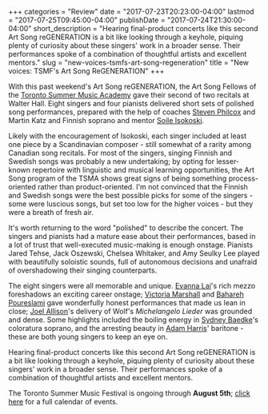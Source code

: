 +++
categories = "Review"
date = "2017-07-23T20:23:00-04:00"
lastmod = "2017-07-25T09:45:00-04:00"
publishDate = "2017-07-24T21:30:00-04:00"
short_description = "Hearing final-product concerts like this second Art Song reGENERATION is a bit like looking through a keyhole, piquing plenty of curiosity about these singers' work in a broader sense. Their performances spoke of a combination of thoughtful artists and excellent mentors."
slug = "new-voices-tsmfs-art-song-regeneration"
title = "New voices: TSMF&#039;s Art Song ReGENERATION"
+++

With this past weekend's Art Song reGENERATION, the Art Song Fellows of the [Toronto Summer Music Academy](http://www.torontosummermusic.com/academy/artofsong/) gave their second of two recitals at Walter Hall. Eight singers and four pianists delivered short sets of polished song performances, prepared with the help of coaches [Steven Philcox](/scene/people/steven-philcox/) and Martin Katz and Finnish soprano and mentor [Soile Isokoski](https://en.wikipedia.org/wiki/Soile_Isokoski). 

Likely with the encouragement of Isokoski, each singer included at least one piece by a Scandinavian composer - still somewhat of a rarity among Canadian song recitals. For most of the singers, singing Finnish and Swedish songs was probably a new undertaking; by opting for lesser-known repertoire with linguistic and musical learning opportunities, the Art Song program of the TSMA shows great signs of being something process-oriented rather than product-oriented. I'm not convinced that the Finnish and Swedish songs were the best possible picks for some of the singers - some were luscious songs, but set too low for the higher voices - but they were a breath of fresh air.

It's worth returning to the word "polished" to describe the concert. The singers and pianists had a mature ease about their performances, based in a lot of trust that well-executed music-making is enough onstage. Pianists Jared Tehse, Jack Oszewski, Chelsea Whitaker, and Amy Seulky Lee played with beautifully soloistic sounds, full of autonomous decisions and unafraid of overshadowing their singing counterparts.

The eight singers were all memorable and unique. [Evanna Lai](/scene/people/evanna-lai/)'s rich mezzo foreshadows an exciting career onstage; [Victoria Marshall](/scene/people/victoria-marshall/) and [Bahareh Poureslami](/scene/people/bahareh-poureslami/) gave wonderfully honest performances that made us lean in close; [Joel Allison](/scene/people/joel-allison/)'s delivery of Wolf's *Michelangelo Lieder* was grounded and dense. Some highlights included the boiling energy in [Sydney Baedke](/scene/people/sydney-baedke/)'s coloratura soprano, and the arresting beauty in [Adam Harris](/scene/people/adam-harris/)' baritone - these are both young singers to keep an eye on.

Hearing final-product concerts like this second Art Song reGENERATION is a bit like looking through a keyhole, piquing plenty of curiosity about these singers' work in a broader sense. Their performances spoke of a combination of thoughtful artists and excellent mentors.

The Toronto Summer Music Festival is ongoing through **August 5th**; [click here](http://www.torontosummermusic.com/2017-festival/2017-calendar/) for a full calendar of events.

